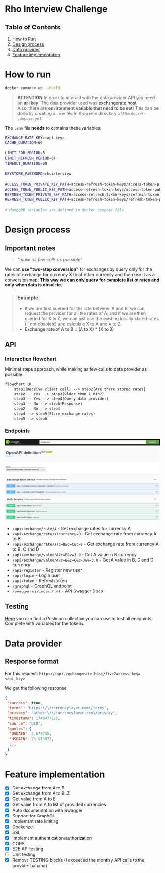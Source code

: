 # Rho Interview Challenge

## Table of Contents

1. [How to Run](#how-to-run)
2. [Design process](#design-process)
3. [Data provider](#data-provider)
4. [Feature implementation](#feature-implementation)

# How to run 

```bash
docker compose up --build
```

> **ATTENTION**
> In order to interact with the data provider API you need an **api key**. The data provider used was [exchangerate.host](https://exchangerate.host/)\
> Also, there are **environment variable that need to be set**! This can be done by creating a `.env` file in the same directory of the `docker-compose.yml`

The `.env` file **needs** to contains these variables:
```bash
EXCHANGE_RATE_KEY=<api-key>
CACHE_DURATION=60

LIMIT_FOR_PERIOD=5
LIMIT_REFRESH_PERIOD=60
TIMEOUT_DURATION=60

KEYSTORE_PASSWORD=rhointerview

ACCESS_TOKEN_PRIVATE_KEY_PATH=access-refresh-token-keys/access-token-private.key
ACCESS_TOKEN_PUBLIC_KEY_PATH=access-refresh-token-keys/access-token-public.key
REFRESH_TOKEN_PRIVATE_KEY_PATH=access-refresh-token-keys/refresh-token-private.key
REFRESH_TOKEN_PUBLIC_KEY_PATH=access-refresh-token-keys/refresh-token-public.key

# MongoDB variables are defined in docker compose file
```

# Design process

## Important notes

> *"make as few calls as possible"*

We can **use "two-step conversion"** for exchanges by query only for the rates of exchange for currency X to all other currency and then use it as a conversion map. **This way we can only query for complete list of rates and only when data is obsolete.**

> ### Example:
>
> - If we are first queried for the rate between A and B, we can request the provider for all the rates of A, and if we are then queried for X to Z, we can just use the existing locally stored rates (if not obsolete) and calculate X to A and A to Z.
> - **Exchange rate of A to B = (A to X) * (X to B)**

## API 

### Interaction flowchart

Minimal steps approach, while making as few calls to data provider as possible.

```mermaid
flowchart LR
    step1(Receive client call) --> step2{Are there stored rates}
    step2 -- Yes --> step3{Older than 1 min?}
    step3 -- Yes --> step4(Query data provider)
    step3 -- No --> step6(Response)
    step2 -- No --> step4
    step4 --> step5(Store exchange rates)
    step5 --> step6
```

### Endpoints

![endpoints](docs/Screenshot.png)

- `/api/exchange/rate/A` - Get exchange rates for currency A
- `/api/exchange/rate/A?currency=B` - Get exchange rate from currency A to B
- `/api/exchange/rate/A?c=B&c=C&c=D` - Get exchange rate from currency A to B, C and D
- `/api/exchange/value/A?c=B&v=3.0` - Get A value in B currency
- `/api/exchange/value/A?c=B&c=C&c=D&v=3.0` - Get A value in B, C and D currency
- `/api/register` - Register new user
- `/api/login` - Login user
- `/api/token` - Refresh token
- `/graphql` - GraphQL endpoint
- `/swagger-ui/index.html` - API Swagger Docs

## Testing

[Here](docs/Rho%20Interview%20Challenge.postman_collection.json) you can find a Postman collection you can use to test all endpoints. Complete with variables for the tokens.

# Data provider

## Response format

For this request: `https://api.exchangerate.host/live?access_key=<api_key>`

We get the following response

```json
{
 "success": true,
 "terms": "https:\/\/currencylayer.com\/terms",
 "privacy": "https:\/\/currencylayer.com\/privacy",
 "timestamp": 1740477123,
 "source": "USD",
 "quotes": {
  "USDAED": 3.672745,
  "USDAFN": 73.978873,
  ...
 }
}
```

# Feature implementation

- [x] Get exchange from A to B
- [x] Get exchange from A to B..Z
- [x] Get value from A to B
- [x] Get value from A to list of provided currencies
- [x] Auto documentation with Swagger
- [x] Support for GraphQL
- [x] Implement rate limiting
- [x] Dockerize
- [x] SSL
- [x] Implement authentication/authorization
- [x] CORS
- [x] E2E API testing
- [ ] Unit testing
- [x] Remove TESTING blocks (I exceeded the monthly API calls to the provider hahaha)
